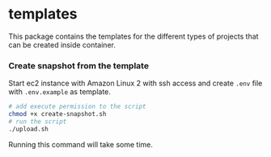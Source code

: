 # templates

This package contains the templates for the different types of projects that can be created inside container.

### Create snapshot from the template

Start ec2 instance with Amazon Linux 2 with ssh access and create `.env` file with `.env.example` as template.

```bash
# add execute permission to the script
chmod +x create-snapshot.sh
# run the script
./upload.sh
```

Running this command will take some time.

